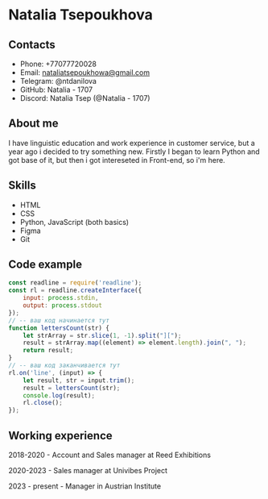 # Natalia Tsepoukhova
## Contacts
- Phone: +77077720028
- Email: nataliatsepoukhowa@gmail.com
- Telegram: @ntdanilova
- GitHub: Natalia - 1707
- Discord: Natalia Tsep (@Natalia - 1707)

## About me
I have linguistic education and work experience in customer service, but a year ago i decided to try something new. Firstly I began to learn Python and got base of it, but then i got intereseted in Front-end, so i'm here.

## Skills
- HTML
- CSS
- Python, JavaScript (both basics)
- Figma
- Git

## Code example
```JavaScript
const readline = require('readline');
const rl = readline.createInterface({
    input: process.stdin,
    output: process.stdout
});
// -- ваш код начинается тут
function lettersCount(str) {
    let strArray = str.slice(1, -1).split("][");
    result = strArray.map((element) => element.length).join(", ");
    return result;
}
// -- ваш код заканчивается тут
rl.on('line', (input) => {
    let result, str = input.trim();
    result = lettersCount(str);
    console.log(result);
    rl.close();
});
```
## Working experience
2018-2020 - Account and Sales manager at Reed Exhibitions


2020-2023 - Sales manager at Univibes Project

2023 - present - Manager in Austrian Institute